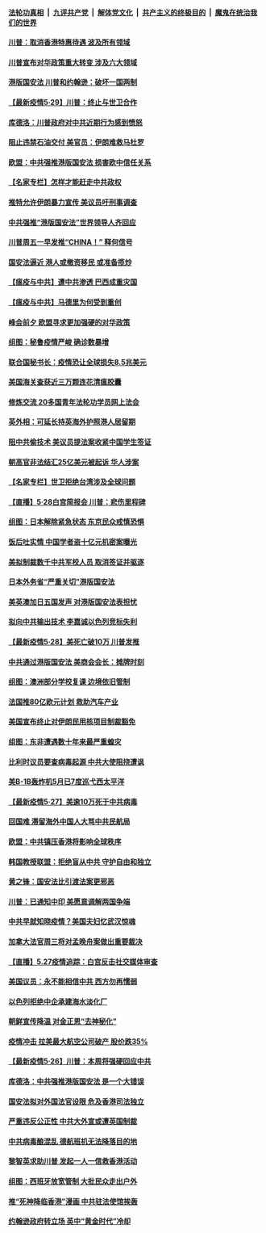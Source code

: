 

####  [法轮功真相](../../../../basic/blob/master/README.md?t=05301001) &nbsp;|&nbsp; [九评共产党](../../../../9ping.md/blob/master/README.md?t=05301001) &nbsp;|&nbsp; [解体党文化](../../../../jtdwh.md/blob/master/README.md?t=05301001)  &nbsp;|&nbsp; [共产主义的终极目的](../../../../gczydzjmd.md/blob/master/README.md?t=05301001) &nbsp;|&nbsp; [魔鬼在统治我们的世界](../../../../mgztzwmdsj.md/blob/master/README.md?t=05301001) 

#### [川普：取消香港特惠待遇 波及所有领域](../pages/nsc418/n12147143.md?t=05301001) 

#### [川普宣布对华政策重大转变 涉及六大领域](../pages/nsc418/n12147002.md?t=05301001) 

#### [港版国安法 川普和约翰逊：破坏一国两制](../pages/nsc418/n12147093.md?t=05301001) 

#### [【最新疫情5·29】川普：终止与世卫合作](../pages/nsc418/n12145153.md?t=05301001) 

#### [库德洛：川普政府对中共近期行为感到愤怒](../pages/nsc418/n12146911.md?t=05301001) 

#### [阻止违禁石油交付 美官员：伊朗难救马杜罗](../pages/nsc418/n12146801.md?t=05301001) 

#### [欧盟：中共强推港版国安法 损害欧中信任关系](../pages/nsc418/n12146794.md?t=05301001) 

#### [【名家专栏】怎样才能赶走中共政权](../pages/nsc418/n12144998.md?t=05301001) 

#### [推特允许伊朗暴力宣传 美议员吁刑事调查](../pages/nsc418/n12146767.md?t=05301001) 

#### [中共强推“港版国安法”世界领导人齐回应](../pages/nsc418/n12146598.md?t=05301001) 

#### [川普周五一早发推“CHINA！” 释何信号](../pages/nsc418/n12146612.md?t=05301001) 

#### [国安法逼近 港人或撤资移民 或准备揽炒](../pages/nsc418/n12146423.md?t=05301001) 

#### [【瘟疫与中共】遭中共渗透 巴西成重灾国](../pages/nsc418/n12145608.md?t=05301001) 

#### [【瘟疫与中共】马德里为何受到重创](../pages/nsc418/n12145440.md?t=05301001) 

#### [峰会前夕 欧盟寻求更加强硬的对华政策](../pages/nsc418/n12146184.md?t=05301001) 

#### [组图：秘鲁疫情严峻 确诊数暴增](../pages/nsc418/n12145969.md?t=05301001) 

#### [联合国秘书长：疫情恐让全球损失8.5兆美元](../pages/nsc418/n12145808.md?t=05301001) 

#### [美国海关查获近三万颗连花清瘟胶囊](../pages/nsc418/n12144599.md?t=05301001) 

#### [修炼交流 20多国青年法轮功学员网上法会](../pages/nsc418/n12143515.md?t=05301001) 

#### [英外相：可延长持英海外护照港人居留期](../pages/nsc418/n12144272.md?t=05301001) 

#### [阻中共偷技术 美议员提法案收紧中国学生签证](../pages/nsc418/n12144572.md?t=05301001) 

#### [朝高官非法结汇25亿美元被起诉 华人涉案](../pages/nsc418/n12144464.md?t=05301001) 

#### [【名家专栏】世卫拒绝台湾涉及全球问题](../pages/nsc418/n12142167.md?t=05301001) 

#### [【直播】5·28白宫简报会 川普：悲伤里程碑](../pages/nsc418/n12143884.md?t=05301001) 

#### [组图：日本解除紧急状态 东京民众戒慎恐惧](../pages/nsc418/n12142518.md?t=05301001) 

#### [饭后吐实情 中国学者盗十亿元机密案曝光](../pages/nsc418/n12144198.md?t=05301001) 

#### [美拟制裁数千中共军校人员 取消签证并驱逐](../pages/nsc418/n12143427.md?t=05301001) 

#### [日本外务省“严重关切”港版国安法](../pages/nsc418/n12143590.md?t=05301001) 

#### [美英澳加日五国发声 对港版国安法表担忧](../pages/nsc418/n12144013.md?t=05301001) 

#### [拟向中共输出技术 李嘉诚以色列竞标失利](../pages/nsc418/n12143964.md?t=05301001) 

#### [【最新疫情5·28】美死亡破10万 川普发推](../pages/nsc418/n12141990.md?t=05301001) 

#### [中共通过港版国安法 美商会会长：摊牌时刻](../pages/nsc418/n12143249.md?t=05301001) 

#### [组图：澳洲部分学校复课 边境依旧管制](../pages/nsc418/n12140307.md?t=05301001) 

#### [法国推80亿欧元计划 救助汽车产业](../pages/nsc418/n12142500.md?t=05301001) 

#### [美国宣布终止对伊朗民用核项目制裁豁免](../pages/nsc418/n12142461.md?t=05301001) 

#### [组图：东非遭遇数十年来最严重蝗灾](../pages/nsc418/n12140802.md?t=05301001) 

#### [比利时议员要查病毒起源 中共大使阻挠遭讽](../pages/nsc418/n12141897.md?t=05301001) 

#### [美B-1B轰炸机5月已7度巡弋西太平洋](../pages/nsc418/n12141436.md?t=05301001) 

#### [【最新疫情5‧27】美逾10万死于中共病毒](../pages/nsc418/n12139052.md?t=05301001) 

#### [回国难 滞留海外中国人大骂中共民航局](../pages/nsc418/n12141087.md?t=05301001) 

#### [欧盟：中共镇压香港将影响全球秩序](../pages/nsc418/n12141055.md?t=05301001) 

#### [韩国教授联盟：拒绝盲从中共 守护自由和独立](../pages/nsc418/n12140564.md?t=05301001) 

#### [黄之锋：国安法比引渡法案更邪恶](../pages/nsc418/n12141057.md?t=05301001) 

#### [川普：已通知中印 美愿意调解两国争端](../pages/nsc418/n12140833.md?t=05301001) 

#### [中共早就知晓疫情？美国夫妇忆武汉惊魂](../pages/nsc418/n12140587.md?t=05301001) 

#### [加拿大法官周三将对孟晚舟案做出重要裁决](../pages/nsc418/n12140755.md?t=05301001) 

#### [【直播】5.27疫情追踪：白宫反击社交媒体审查](../pages/nsc418/n12140380.md?t=05301001) 

#### [美国议员：永不能相信中共 西方勿再懦弱](../pages/nsc418/n12140029.md?t=05301001) 

#### [以色列拒绝中企承建海水淡化厂](../pages/nsc418/n12140046.md?t=05301001) 

#### [朝鲜宣传降温 对金正恩“去神秘化”](../pages/nsc418/n12140013.md?t=05301001) 

#### [疫情冲击 拉美最大航空公司破产 股价跌35%](../pages/nsc418/n12138926.md?t=05301001) 

#### [【最新疫情5·26】川普：本周将强硬回应中共](../pages/nsc418/n12136315.md?t=05301001) 

#### [库德洛：中共强推港版国安法 是一个大错误](../pages/nsc418/n12138594.md?t=05301001) 

#### [国安法拟对外国法官设限 危及香港司法独立](../pages/nsc418/n12138421.md?t=05301001) 

#### [严重违反公正性 中共大外宣或遭英国制裁](../pages/nsc418/n12138040.md?t=05301001) 

#### [中共病毒酿混乱 德航班机无法降落目的地](../pages/nsc418/n12138234.md?t=05301001) 

#### [黎智英求助川普 发起一人一信救香港活动](../pages/nsc418/n12138020.md?t=05301001) 

#### [组图：西班牙放宽管制 大批民众走出户外](../pages/nsc418/n12137039.md?t=05301001) 

#### [推“死神降临香港”漫画 中共驻法使馆挨轰](../pages/nsc418/n12137278.md?t=05301001) 

#### [约翰逊政府转立场 英中“黄金时代”冷却](../pages/nsc418/n12137765.md?t=05301001) 

